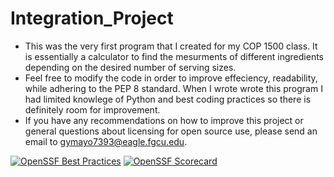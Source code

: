 # Integration_Project
- This was the very first program that I created for my COP 1500 class. It is essentially a calculator to find the mesurments of different ingredients depending on the desired number of serving sizes.
- Feel free to modify the code in order to improve effeciency, readability, while adhering to the PEP 8 standard. When I wrote wrote this program I had limited knowlege of Python and best coding practices so there is definitely room for improvement.
- If you have any recommendations on how to improve this project or general questions about licensing for open source use,  please send an email to gymayo7393@eagle.fgcu.edu.

[![OpenSSF Best Practices](https://www.bestpractices.dev/projects/8508/badge)](https://www.bestpractices.dev/projects/8508)
[![OpenSSF Scorecard](https://api.securityscorecards.dev/projects/github.com/{gymayo}/{Integration_Project}/badge)](https://securityscorecards.dev/viewer/?uri=github.com/{gymayo}/{Integration_Project})
